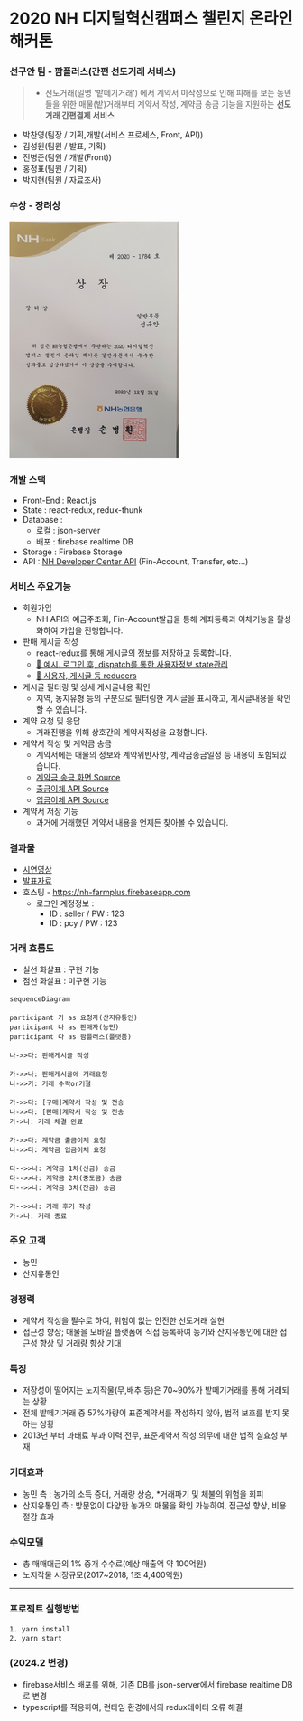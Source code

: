 # 2020 NH 디지털혁신캠퍼스 챌린지 온라인 해커톤

### 선구안 팀 - 팜플러스(간편 선도거래 서비스)

> - 선도거래(일명 '밭떼기거래') 에서 계약서 미작성으로 인해 피해를 보는 농민들을 위한
>   매물(밭)거래부터 계약서 작성, 계약금 송금 기능을 지원하는 **선도거래 간편결제 서비스**

- 박찬영(팀장 / 기획,개발(서비스 프로세스, Front, API))
- 김성원(팀원 / 발표, 기획)
- 전병준(팀원 / 개발(Front))
- 홍정표(팀원 / 기획)
- 박지현(팀원 / 자료조사)

### 수상 - 장려상

<img width="300px" src="https://github.com/Dolphin-PC/FarmPlus-NH_hackathon/blob/main/docs/%EC%83%81%EC%9E%A5_%EC%84%A0%EA%B5%AC%EC%95%88.jpg?raw=true"/>

### 개발 스택

- Front-End : React.js
- State : react-redux, redux-thunk
- Database :
  - 로컬 : json-server
  - 배포 : firebase realtime DB
- Storage : Firebase Storage
- API : [NH Developer Center API](https://developers.nonghyup.com/guide/GU_1000) (Fin-Account, Transfer, etc...)

### 서비스 주요기능

- 회원가입
  - NH API의 예금주조회, Fin-Account발급을 통해 계좌등록과 이체기능을 활성화하여 가입을 진행합니다.
- 판매 게시글 작성
  - react-redux를 통해 게시글의 정보를 저장하고 등록합니다.
  - [🔗 예시. 로그인 후, dispatch를 통한 사용자정보 state관리](https://github.com/Dolphin-PC/FarmPlus-NH_hackathon/blob/main/src/sample/login.ts)
  - [🔗 사용자, 게시글 등 reducers](https://github.com/Dolphin-PC/FarmPlus-NH_hackathon/tree/main/src/reducers)
- 게시글 필터링 및 상세 게시글내용 확인
  - 지역, 농지유형 등의 구분으로 필터링한 게시글을 표시하고, 게시글내용을 확인할 수 있습니다.
- 계약 요청 및 응답
  - 거래진행을 위해 상호간의 계약서작성을 요청합니다.
- 계약서 작성 및 계약금 송금
  - 계약서에는 매물의 정보와 계약위반사항, 계약금송금일정 등 내용이 포함되있습니다.
  - [계약금 송금 화면 Source](https://github.com/Dolphin-PC/FarmPlus-NH_hackathon/blob/main/src/components/dialogs/ContractDialog.tsx#L131)
  - [출금이체 API Source](https://github.com/Dolphin-PC/FarmPlus-NH_hackathon/blob/main/src/api/simplePayActions.ts#L12)
  - [입금이체 API Source](https://github.com/Dolphin-PC/FarmPlus-NH_hackathon/blob/main/src/api/simplePayActions.ts#L131)
- 계약서 저장 기능
  - 과거에 거래했던 계약서 내용을 언제든 찾아볼 수 있습니다.

### 결과물

- [시연영상](https://drive.google.com/file/d/1cjWEk6jL4fuFAf_NLi6j8E3E2TajTBAu/view?usp=sharing)
- [발표자료](https://dolphin-pc.github.io/FarmPlus-NH_hackathon/docs/FarmPlus_PPT_NH_hackathon.pdf)
- 호스팅 - https://nh-farmplus.firebaseapp.com
  - 로그인 계정정보 :
    - ID : seller / PW : 123
    - ID : pcy / PW : 123

### 거래 흐름도

- 실선 화살표 : 구현 기능
- 점선 화살표 : 미구현 기능

```mermaid
sequenceDiagram

participant 가 as 요청자(산지유통인)
participant 나 as 판매자(농민)
participant 다 as 팜플러스(플랫폼)

나->>다: 판매게시글 작성

가->>나: 판매게시글에 거래요청
나->>가: 거래 수락or거절

가->>다: [구매]계약서 작성 및 전송
나->>다: [판매]계약서 작성 및 전송
가->나: 거래 체결 완료

가->>다: 계약금 출금이체 요청
나->>다: 계약금 입금이체 요청

다-->>나: 계약금 1차(선금) 송금
다-->>나: 계약금 2차(중도금) 송금
다-->>나: 계약금 3차(잔금) 송금

가-->>나: 거래 후기 작성
가->나: 거래 종료
```

### 주요 고객

- 농민
- 산지유통인

### 경쟁력

- 계약서 작성을 필수로 하여, 위험이 없는 안전한 선도거래 실현
- 접근성 향상; 매물을 모바일 플랫폼에 직접 등록하여 농가와 산지유통인에 대한 접근성 향상 및 거래량 향상 기대

### 특징

- 저장성이 떨어지는 노지작물(무,배추 등)은 70~90%가 밭떼기거래를 통해 거래되는 상황
- 전체 밭떼기거래 중 57%가량이 표준계약서를 작성하지 않아, 법적 보호를 받지 못하는 상황
- 2013년 부터 과태료 부과 이력 전무, 표준계약서 작성 의무에 대한 법적 실효성 부재

### 기대효과

- 농민 측 : 농가의 소득 증대, 거래량 상승, \*거래파기 및 체불의 위험을 회피
- 산지유통인 측 : 방문없이 다양한 농가의 매물을 확인 가능하여, 접근성 향상, 비용 절감 효과

### 수익모델

- 총 매매대금의 1% 중개 수수료(예상 매출액 약 100억원)
- 노지작물 시장규모(2017~2018, 1조 4,400억원)

---

### 프로젝트 실행방법

```
1. yarn install
2. yarn start
```

### (2024.2 변경)

- firebase서비스 배포를 위해, 기존 DB를 json-server에서 firebase realtime DB로 변경
- typescript를 적용하여, 런타임 환경에서의 redux데이터 오류 해결
